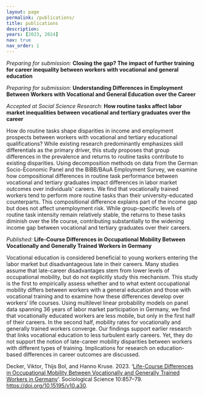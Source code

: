```yaml
---
layout: page
permalink: /publications/
title: publications
description:
years: [2023, 2024]
nav: true
nav_order: 1
---
```

_Preparing for submission:_ **Closing the gap? The impact of further training for career inequality between workers with vocational and general education**

_Preparing for submission:_ **Understanding Differences in Employment Between Workers with Vocational and General Education over the Career**

_Accepted at Social Science Research:_ **How routine tasks affect labor market inequalities between vocational and tertiary graduates over the career**

How do routine tasks shape disparities in income and employment prospects between workers with vocational and tertiary educational qualifications? While existing research predominantly emphasizes skill differentials as the primary driver, this study proposes that group differences in the prevalence and returns to routine tasks contribute to existing disparities. Using decomposition methods on data from the German Socio-Economic Panel and the BiBB/BAuA Employment Survey, we examine how compositional differences in routine task performance between vocational and tertiary graduates impact differences in labor market outcomes over individuals' careers. We find that vocationally trained workers tend to perform more routine tasks than their university-educated counterparts. This compositional difference explains part of the income gap but does not affect unemployment risk. While group-specific levels of routine task intensity remain relatively stable, the returns to these tasks diminish over the life course, contributing substantially to the widening income gap between vocational and tertiary graduates over their careers.

_Published:_ **Life-Course Differences in Occupational Mobility Between Vocationally and Generally Trained Workers in Germany**

Vocational education is considered beneficial to young workers entering the labor market
but disadvantageous late in their careers. Many studies assume that late-career disadvantages stem
from lower levels of occupational mobility, but do not explicitly study this mechanism. This study is
the first to empirically assess whether and to what extent occupational mobility differs between
workers with a general education and those with vocational training and to examine how these
differences develop over workers’ life courses. Using multilevel linear probability models on panel
data spanning 36 years of labor market participation in Germany, we find that vocationally educated
workers are less mobile, but only in the first half of their careers. In the second half, mobility rates
for vocationally and generally trained workers converge. Our findings support earlier research that
links vocational education to less turbulent early careers. Yet, they do not support the notion of
late-career mobility disparities between workers with different types of training. Implications for
research on education-based differences in career outcomes are discussed.

Decker, Viktor, Thijs Bol, and Hanno Kruse. 2023. ‘[Life-Course Differences in Occupational Mobility Between Vocationally and Generally Trained Workers in Germany](https://sociologicalscience.com/articles-v10-30-857/)’. Sociological Science 10:857–79. 
https://doi.org/10.15195/v10.a30.


<!-- _pages/publications.md -->
<div class="publications">

<!--
{%- for y in page.years %}
  <h2 class="year">{{y}}</h2>
  {% bibliography -f {{ site.scholar.bibliography }} -q @*[year={{y}}]* %}
{% endfor %}
-->

</div>

